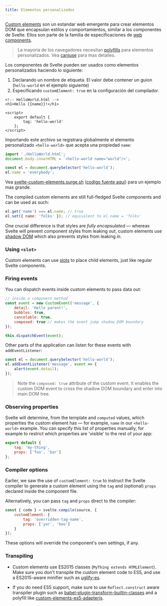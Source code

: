```yaml
---
title: Elementos personalizados
---
```


[Custom elements](https://developer.mozilla.org/en-US/docs/Web/Web_Components/Custom_Elements) son un estandar web emergente para crear elementos DOM que encapsulan estilos y comportamientos, similar a los componentes de Svelte. Ellos son parte de  la familia de especificaciones de [web components](https://developer.mozilla.org/en-US/docs/Web/Web_Components).

> La mayoria de los navegadores necesitan [polyfills](https://www.webcomponents.org/polyfills) para elementos personalizados. Vea  [caniuse](https://caniuse.com/#feat=custom-elementsv1) para mas detalles.

Los componentes de Svelte pueden ser usados como elementos personalizados haciendo lo siguiente:

1. Declarando un nombre de etiqueta. El valor debe contener un guion  (`hello-world` en el ejemplo siguiente)
2. Especificando `customElement: true` en la configuración del compilador.


```html-no-repl
<!-- HelloWorld.html -->
<h1>Hello {{name}}!</h1>

<script>
	export default {
		tag: 'hello-world'
	};
</script>
```

Importando este archivo se registrara globalmente el elemento personalizado `<hello-world>` que acepta una propiedad `name`: 

```js
import './HelloWorld.html';
document.body.innerHTML = `<hello-world name="world"/>`;

const el = document.querySelector('hello-world');
el.name = 'everybody';
```

Vea [svelte-custom-elements.surge.sh](http://svelte-custom-elements.surge.sh/) ([codigo fuente aqui](https://github.com/sveltejs/template-custom-element)) para un ejemplo mas grande.

The compiled custom elements are still full-fledged Svelte components and can be used as such:

```js
el.get('name') === el.name; // true
el.set({ name: 'folks' }); // equivalent to el.name = 'folks'
```

One crucial difference is that styles are *fully encapsulated* — whereas Svelte will prevent component styles from leaking *out*, custom elements use [shadow DOM](https://developer.mozilla.org/en-US/docs/Web/Web_Components/Shadow_DOM) which also prevents styles from leaking *in*.

### Using `<slot>`

Custom elements can use [slots](#composing-with-slot-) to place child elements, just like regular Svelte components.

### Firing events

You can dispatch events inside custom elements to pass data out:

```js
// inside a component method
const event = new CustomEvent('message', {
	detail: 'Hello parent!',
	bubbles: true,
	cancelable: true,
	composed: true // makes the event jump shadow DOM boundary
});

this.dispatchEvent(event);
```

Other parts of the application can listen for these events with `addEventListener`:

```js
const el = document.querySelector('hello-world');
el.addEventListener('message', event => {
	alert(event.detail);
});
```

> Note the `composed: true` attribute of the custom event. It enables the custom DOM event to cross the shadow DOM boundary and enter into main DOM tree.

### Observing properties

Svelte will determine, from the template and `computed` values, which properties the custom element has — for example, `name` in our `<hello-world>` example. You can specify this list of properties manually, for example to restrict which properties are 'visible' to the rest of your app:

```js
export default {
	tag: 'my-thing',
	props: ['foo', 'bar']
};
```

### Compiler options

Earlier, we saw the use of `customElement: true` to instruct the Svelte compiler to generate a custom element using the `tag` and (optional) `props` declared inside the component file.

Alternatively, you can pass `tag` and `props` direct to the compiler:

```js
const { code } = svelte.compile(source, {
	customElement: {
		tag: 'overridden-tag-name',
		props: ['yar', 'boo']
	}
});
```

These options will override the component's own settings, if any.

### Transpiling

* Custom elements use ES2015 classes (`MyThing extends HTMLElement`). Make sure you don't transpile the custom element code to ES5, and use a ES2015-aware minifier such as [uglify-es](https://www.npmjs.com/package/uglify-es).

* If you do need ES5 support, make sure to use `Reflect.construct` aware transpiler plugin such as [babel-plugin-transform-builtin-classes](https://github.com/WebReflection/babel-plugin-transform-builtin-classes) and a polyfill like [custom-elements-es5-adapterjs](https://github.com/webcomponents/webcomponentsjs#custom-elements-es5-adapterjs).
